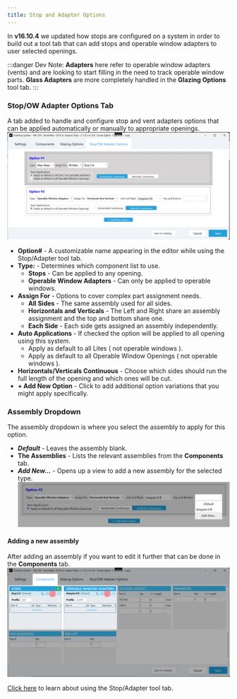 ```yaml
---
title: Stop and Adapter Options
---
```


In **v16.10.4** we updated how stops are configured on a system in order to build out a tool tab that can add stops and operable window adapters to user selected openings.

:::danger Dev Note:
**Adapters** here refer to operable window adapters (vents) and are looking to start filling in the need to track operable window parts.
**Glass Adapters** are more completely handled in the **Glazing Options** tool tab. 
:::


### Stop/OW Adapter Options Tab
A tab added to handle and configure stop and vent adapters options that can be applied automatically or manually to appropriate openings.
![img](../../static/screenshots/sao-tab.png)


- **Option#** - A customizable name appearing in the editor while using the Stop/Adapter tool tab.
- **Type:** - Determines which component list to use.
    - **Stops** - Can be applied to any opening.
    - **Operable Window Adapters** - Can only be applied to operable windows.
- **Assign For** - Options to cover complex part assignment needs.
    - **All Sides** - The same assembly used for all sides.
    - **Horizontals and Verticals** - The Left and Right share an assembly assignment and the top and bottom share one.
    - **Each Side** - Each side gets assigned an assembly independently.
- **Auto Applications** - If checked the option will be applied to all opening using this system.
    - Apply as default to all Lites ( not operable windows ). 
    - Apply as default to all Operable Window Openings ( not operable windows ). 
- **Horizontals/Verticals Continuous** - Choose which sides should run the full length of the opening and which ones will be cut.
- **+ Add New Option** - Click to add additional option variations that you might apply specifically.

### Assembly Dropdown
The assembly dropdown is where you select the assembly to apply for this option.
- ***Default*** - Leaves the assembly blank.
- **The Assemblies** - Lists the relevant assemblies from the **Components** tab.
- ***Add New...*** - Opens up a view to add a new assembly for the selected type.
![img](../../static/screenshots/sao-tab-2-shaded.png)

#### Adding a new assembly 
After adding an assembly if you want to edit it further that can be done in the **Components** tab.
![img](../../static/screenshots/sao-tab-3.png)

[Click here](../tool-tabs/stopadapter) to learn about using the Stop/Adapter tool tab.





